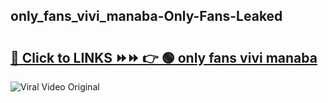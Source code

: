 
 ## only_fans_vivi_manaba-Only-Fans-Leaked

# <h2><a href="https://clipsfans.com/only_fans_vivi_manaba&ref=git">🔗 Click to LINKS ⏩⏩ 👉 🟢 only fans vivi manaba </a></h2>

<a href="https://clipsfans.com/only_fans_vivi_manaba&ref=git" rel="nofollow" data-target="animated-image.originalLink"><img src="https://i.ibb.co.com/xMMVF88/686577567.gif" alt="Viral Video Original" style="max-width: 100%; display: inline-block;" data-target="animated-image.originalImage"></a>
